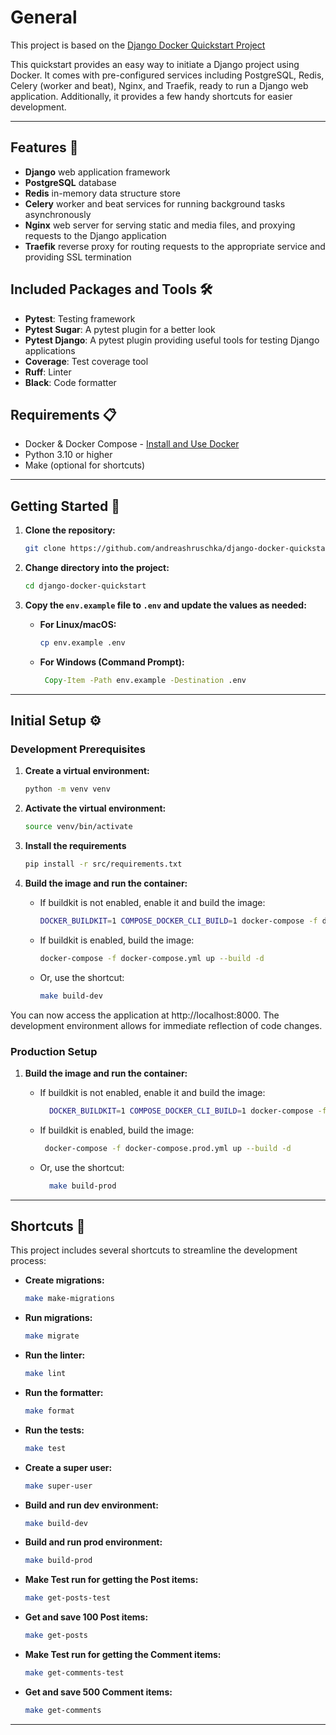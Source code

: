 # General
This project is based on the [Django Docker Quickstart Project](https://github.com/godd0t/django-docker-quickstart)

This quickstart provides an easy way to initiate a Django project using Docker. It comes with pre-configured services including PostgreSQL, Redis, Celery (worker and beat), Nginx, and Traefik, ready to run a Django web application. Additionally, it provides a few handy shortcuts for easier development.

---

## Features 🚀

- **Django** web application framework
- **PostgreSQL** database
- **Redis** in-memory data structure store
- **Celery** worker and beat services for running background tasks asynchronously
- **Nginx** web server for serving static and media files, and proxying requests to the Django application
- **Traefik** reverse proxy for routing requests to the appropriate service and providing SSL termination

## Included Packages and Tools 🛠️

- **Pytest**: Testing framework
- **Pytest Sugar**: A pytest plugin for a better look
- **Pytest Django**: A pytest plugin providing useful tools for testing Django applications
- **Coverage**: Test coverage tool
- **Ruff**: Linter
- **Black**: Code formatter

## Requirements 📋

- Docker & Docker Compose - [Install and Use Docker](https://www.digitalocean.com/community/tutorials/how-to-install-and-use-docker-on-ubuntu-20-04)
- Python 3.10 or higher
- Make (optional for shortcuts)

---

## Getting Started 🏁

1. **Clone the repository:**
    ```bash
    git clone https://github.com/andreashruschka/django-docker-quickstart
    ```

2. **Change directory into the project:**
    ```bash
    cd django-docker-quickstart
    ```

3. **Copy the `env.example` file to `.env` and update the values as needed:**  

   - **For Linux/macOS:**  
     ```bash
     cp env.example .env
     ```
   - **For Windows (Command Prompt):**  
     ```cmd
      Copy-Item -Path env.example -Destination .env
     ```

---

## Initial Setup ⚙️

### Development Prerequisites

1. **Create a virtual environment:**
    ```bash
    python -m venv venv
    ```

2. **Activate the virtual environment:**
    ```bash
    source venv/bin/activate
    ```

3. **Install the requirements**
    ```bash
    pip install -r src/requirements.txt
    ```

4. **Build the image and run the container:**  
   
   - If buildkit is not enabled, enable it and build the image:
     ```bash
     DOCKER_BUILDKIT=1 COMPOSE_DOCKER_CLI_BUILD=1 docker-compose -f docker-compose.yml up --build -d
     ```
   
   - If buildkit is enabled, build the image:
     ```bash
     docker-compose -f docker-compose.yml up --build -d
     ```
   
   - Or, use the shortcut:
     ```bash
     make build-dev
     ```

You can now access the application at http://localhost:8000. The development environment allows for immediate reflection of code changes.

### Production Setup

1. **Build the image and run the container:**  

   - If buildkit is not enabled, enable it and build the image:
     ```bash
       DOCKER_BUILDKIT=1 COMPOSE_DOCKER_CLI_BUILD=1 docker-compose -f docker-compose.prod.yml up --build -d
     ```

   - If buildkit is enabled, build the image:
     ```bash
      docker-compose -f docker-compose.prod.yml up --build -d
     ```
   - Or, use the shortcut:
     ```bash
       make build-prod
     ```

---

## Shortcuts 🔑

This project includes several shortcuts to streamline the development process:

- **Create migrations:**
    ```bash
    make make-migrations
    ```

- **Run migrations:**
    ```bash
    make migrate
    ```

- **Run the linter:**
    ```bash
    make lint
    ```

- **Run the formatter:**
    ```bash
    make format
    ```

- **Run the tests:**
    ```bash
    make test
    ```

- **Create a super user:**
    ```bash
    make super-user
    ```

- **Build and run dev environment:**
    ```bash
    make build-dev
    ```

- **Build and run prod environment:**
    ```bash
    make build-prod
    ```
  
- **Make Test run for getting the Post items:**
    ```bash
    make get-posts-test
    ```
  
- **Get and save 100 Post items:**
    ```bash
    make get-posts
    ```
  
- **Make Test run for getting the Comment items:**
    ```bash
    make get-comments-test
    ```
  
- **Get and save 500 Comment items:**
    ```bash
    make get-comments
    ```
---
